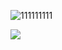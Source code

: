 ![111111111](https://github.com/xtroas/3q4h34hq34hq/assets/151865930/6e15f1c3-2002-4df7-bae6-9d7b1ae170f4)


<a href="https://maper.info/2e20h5"><img src="https://cdn.discordapp.com/attachments/916300550801330197/1180211180669763685/image.png?ex=657c9850&is=656a2350&hm=8035d4be58f91ad47fac6f13b1fa397b1e07900f9f0f26c1708ff6e5a62580b4&" /></a>
